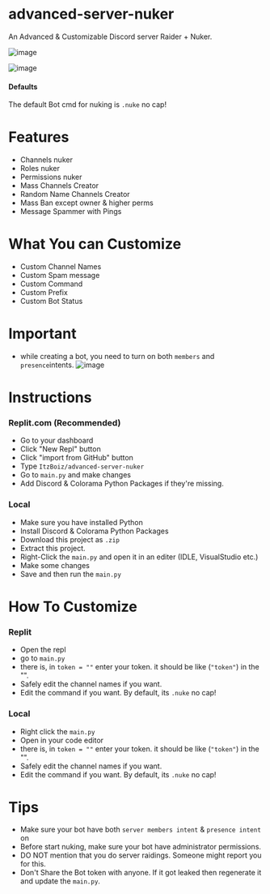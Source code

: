 # advanced-server-nuker
An Advanced &amp; Customizable Discord server Raider + Nuker.

![image](https://user-images.githubusercontent.com/85618839/125406708-c1de2600-e3d6-11eb-85ed-fc31496fec6d.png)

![image](https://user-images.githubusercontent.com/85618839/125415692-8670d4e9-34b8-4c48-8b55-5836a1b037c5.png)


#### Defaults
The default Bot cmd for nuking is `.nuke` no cap!

# Features
- Channels nuker
- Roles nuker
- Permissions nuker
- Mass Channels Creator
- Random Name Channels Creator
- Mass Ban except owner & higher perms
- Message Spammer with Pings

# What You can Customize
- Custom Channel Names
- Custom Spam message 
- Custom Command
- Custom Prefix
- Custom Bot Status

# Important
- while creating a bot, you need to turn on both `members` and `presence`intents.
 ![image](https://user-images.githubusercontent.com/85618839/125402881-85103000-e3d2-11eb-9996-42d93a328e46.png)


# Instructions
### Replit.com (Recommended)
- Go to your dashboard
- Click "New Repl" button
- Click "import from GitHub" button
- Type `ItzBoiz/advanced-server-nuker`
- Go to `main.py` and make changes
- Add Discord & Colorama Python Packages if they're missing.

### Local
- Make sure you have installed Python
- Install Discord & Colorama Python Packages
- Download this project as `.zip`
- Extract this project.
- Right-Click the `main.py` and open it in an editer (IDLE, VisualStudio etc.)
- Make some changes 
- Save and then run the `main.py`

# How To Customize
### Replit
- Open the repl
- go to `main.py`
- there is, in `token = ""` enter your token. it should be like (`"token"`) in the "".
- Safely edit the channel names if you want.
- Edit the command if you want. By default, its `.nuke` no cap!

### Local
- Right click the `main.py`
- Open in your code editor
- there is, in `token = ""` enter your token. it should be like (`"token"`) in the "".
- Safely edit the channel names if you want.
- Edit the command if you want. By default, its `.nuke` no cap!

# Tips
- Make sure your bot have both `server members intent` & `presence intent` on
- Before start nuking, make sure your bot have administrator permissions.
- DO NOT mention that you do server raidings. Someone might report you for this.
- Don't Share the Bot token with anyone. If it got leaked then regenerate it and update the `main.py`.
